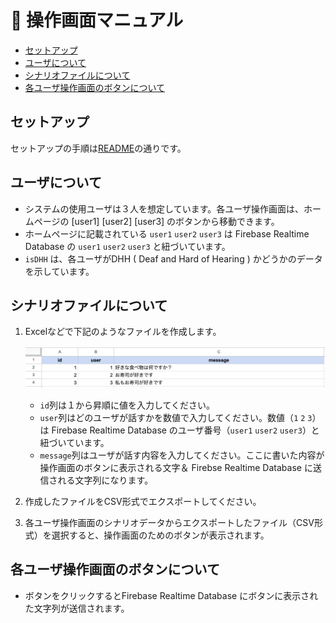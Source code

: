 # :book: 操作画面マニュアル
* [セットアップ](#セットアップ)
* [ユーザについて](#ユーザについて)
* [シナリオファイルについて](#シナリオファイルについて)
* [各ユーザ操作画面のボタンについて](#各ユーザ操作画面のボタンについて)

## セットアップ
セットアップの手順は[README](README.md)の通りです。

## ユーザについて
* システムの使用ユーザは３人を想定しています。各ユーザ操作画面は、ホームページの [user1] [user2] [user3] のボタンから移動できます。
* ホームページに記載されている `user1` `user2` `user3` は Firebase Realtime Database の `user1` `user2` `user3` と紐づいています。
* `isDHH` は、各ユーザがDHH ( Deaf and Hard of Hearing ) かどうかのデータを示しています。

## シナリオファイルについて
1. Excelなどで下記のようなファイルを作成します。

    ![ScenarioFileExample](Images/ScenarioFileExample.png)

    * `id`列は１から昇順に値を入力してください。
    * `user`列はどのユーザが話すかを数値で入力してください。数値（`1` `2` `3`）は Firebase Realtime Database のユーザ番号（`user1` `user2` `user3`）と紐づいています。
    * `message`列はユーザが話す内容を入力してください。ここに書いた内容が操作画面のボタンに表示される文字＆ Firebse Realtime Database に送信される文字列になります。

2. 作成したファイルをCSV形式でエクスポートしてください。
3. 各ユーザ操作画面のシナリオデータからエクスポートしたファイル（CSV形式）を選択すると、操作画面のためのボタンが表示されます。

## 各ユーザ操作画面のボタンについて
* ボタンをクリックするとFirebase Realtime Database にボタンに表示された文字列が送信されます。